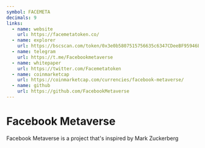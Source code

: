 ```yaml
---
symbol: FACEMETA
decimals: 9
links:
  - name: website
    url: https://facemetatoken.co/
  - name: explorer
    url: https://bscscan.com/token/0x3e0b5807515756635c6347CDeeBF95946E604BCF
  - name: telegram
    url: https://t.me/Facebookmetaverse
  - name: whitepaper
    url: https://twitter.com/Facemetatoken
  - name: coinmarketcap
    url: https://coinmarketcap.com/currencies/facebook-metaverse/
  - name: github
    url: https://github.com/FacebookMetaverse
---
```


# Facebook Metaverse

Facebook Metaverse is a project that's inspired by Mark Zuckerberg
